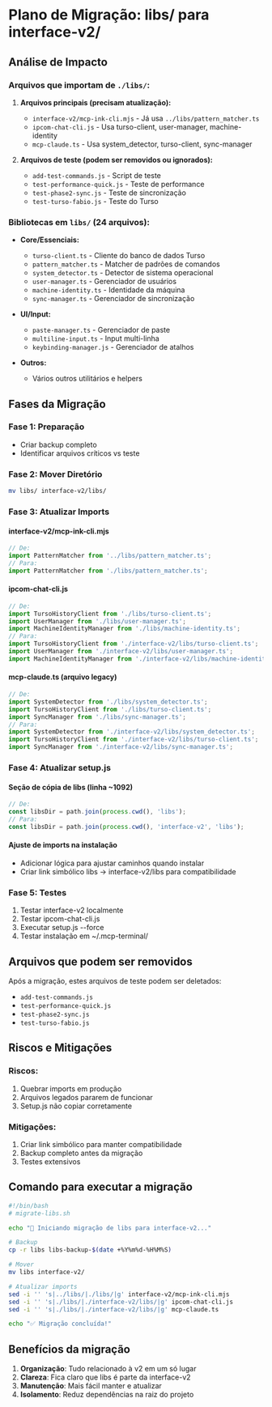 # Plano de Migração: libs/ para interface-v2/

## Análise de Impacto

### Arquivos que importam de `./libs/`:

1. **Arquivos principais (precisam atualização):**
   - `interface-v2/mcp-ink-cli.mjs` - Já usa `../libs/pattern_matcher.ts`
   - `ipcom-chat-cli.js` - Usa turso-client, user-manager, machine-identity
   - `mcp-claude.ts` - Usa system_detector, turso-client, sync-manager

2. **Arquivos de teste (podem ser removidos ou ignorados):**
   - `add-test-commands.js` - Script de teste
   - `test-performance-quick.js` - Teste de performance
   - `test-phase2-sync.js` - Teste de sincronização
   - `test-turso-fabio.js` - Teste do Turso

### Bibliotecas em `libs/` (24 arquivos):
- **Core/Essenciais:**
  - `turso-client.ts` - Cliente do banco de dados Turso
  - `pattern_matcher.ts` - Matcher de padrões de comandos
  - `system_detector.ts` - Detector de sistema operacional
  - `user-manager.ts` - Gerenciador de usuários
  - `machine-identity.ts` - Identidade da máquina
  - `sync-manager.ts` - Gerenciador de sincronização

- **UI/Input:**
  - `paste-manager.ts` - Gerenciador de paste
  - `multiline-input.ts` - Input multi-linha
  - `keybinding-manager.js` - Gerenciador de atalhos

- **Outros:**
  - Vários outros utilitários e helpers

## Fases da Migração

### Fase 1: Preparação
- Criar backup completo
- Identificar arquivos críticos vs teste

### Fase 2: Mover Diretório
```bash
mv libs/ interface-v2/libs/
```

### Fase 3: Atualizar Imports

#### interface-v2/mcp-ink-cli.mjs
```javascript
// De:
import PatternMatcher from '../libs/pattern_matcher.ts';
// Para:
import PatternMatcher from './libs/pattern_matcher.ts';
```

#### ipcom-chat-cli.js
```javascript
// De:
import TursoHistoryClient from './libs/turso-client.ts';
import UserManager from './libs/user-manager.ts';
import MachineIdentityManager from './libs/machine-identity.ts';
// Para:
import TursoHistoryClient from './interface-v2/libs/turso-client.ts';
import UserManager from './interface-v2/libs/user-manager.ts';
import MachineIdentityManager from './interface-v2/libs/machine-identity.ts';
```

#### mcp-claude.ts (arquivo legacy)
```javascript
// De:
import SystemDetector from './libs/system_detector.ts';
import TursoHistoryClient from './libs/turso-client.ts';
import SyncManager from './libs/sync-manager.ts';
// Para:
import SystemDetector from './interface-v2/libs/system_detector.ts';
import TursoHistoryClient from './interface-v2/libs/turso-client.ts';
import SyncManager from './interface-v2/libs/sync-manager.ts';
```

### Fase 4: Atualizar setup.js

#### Seção de cópia de libs (linha ~1092)
```javascript
// De:
const libsDir = path.join(process.cwd(), 'libs');
// Para:
const libsDir = path.join(process.cwd(), 'interface-v2', 'libs');
```

#### Ajuste de imports na instalação
- Adicionar lógica para ajustar caminhos quando instalar
- Criar link simbólico libs -> interface-v2/libs para compatibilidade

### Fase 5: Testes
1. Testar interface-v2 localmente
2. Testar ipcom-chat-cli.js
3. Executar setup.js --force
4. Testar instalação em ~/.mcp-terminal/

## Arquivos que podem ser removidos
Após a migração, estes arquivos de teste podem ser deletados:
- `add-test-commands.js`
- `test-performance-quick.js`
- `test-phase2-sync.js`
- `test-turso-fabio.js`

## Riscos e Mitigações

### Riscos:
1. Quebrar imports em produção
2. Arquivos legados pararem de funcionar
3. Setup.js não copiar corretamente

### Mitigações:
1. Criar link simbólico para manter compatibilidade
2. Backup completo antes da migração
3. Testes extensivos

## Comando para executar a migração

```bash
#!/bin/bash
# migrate-libs.sh

echo "🔄 Iniciando migração de libs para interface-v2..."

# Backup
cp -r libs libs-backup-$(date +%Y%m%d-%H%M%S)

# Mover
mv libs interface-v2/

# Atualizar imports
sed -i '' 's|../libs/|./libs/|g' interface-v2/mcp-ink-cli.mjs
sed -i '' 's|./libs/|./interface-v2/libs/|g' ipcom-chat-cli.js
sed -i '' 's|./libs/|./interface-v2/libs/|g' mcp-claude.ts

echo "✅ Migração concluída!"
```

## Benefícios da migração
1. **Organização**: Tudo relacionado à v2 em um só lugar
2. **Clareza**: Fica claro que libs é parte da interface-v2
3. **Manutenção**: Mais fácil manter e atualizar
4. **Isolamento**: Reduz dependências na raiz do projeto
